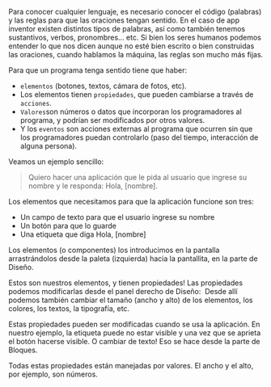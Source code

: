 Para conocer cualquier lenguaje, es necesario conocer el código (palabras) y las reglas para que las oraciones tengan sentido. En el caso de app inventor existen distintos tipos de palabras, así como también tenemos sustantivos, verbos, pronombres… etc. Si bien los seres humanos podemos entender lo que nos dicen aunque no esté bien escrito o bien construidas las oraciones, cuando hablamos la máquina, las reglas son mucho más fijas.

Para que un programa tenga sentido tiene que haber:

* ```elementos``` (botones, textos, cámara de fotos, etc).
* Los elementos tienen ```propiedades```, que pueden cambiarse a través de ```acciones```.
* ```Valores```son números o datos que incorporan los programadores al programa, y podrían ser modificados por otros valores.
* Y los ```eventos``` son acciones externas al programa que ocurren sin que los programadores puedan controlarlo (paso del tiempo, interacción de alguna persona).

Veamos un ejemplo sencillo:
> Quiero hacer una aplicación que le pida al usuario que ingrese su nombre y le responda: Hola, [nombre].

Los elementos que necesitamos para que la aplicación funcione son tres:

* Un campo de texto para que el usuario ingrese su nombre
* Un botón para que lo guarde
* Una etiqueta que diga Hola, [nombre]

Los elementos (o componentes) los introducimos en la pantalla arrastrándolos desde la paleta (izquierda) hacia la pantallita, en la parte de Diseño.
<img src="http://aprenderaprogramarapps.es/wp-content/uploads/2015/03/pantalla-dise%C3%B1o-app-inventor.jpg" alt="" width="auto" height="auto">

Estos son nuestros elementos, y tienen propiedades! Las propiedades podemos modificarlas desde el panel derecho de Diseño:
<img src="https://www.howtogeek.com/wp-content/uploads/2011/05/Change-screen-title1.gif" alt="" width="auto" height="auto">
Desde allí podemos también cambiar el tamaño (ancho y alto) de los elementos, los colores, los textos, la tipografía, etc.

Estas propiedades pueden ser modificadas cuando se usa la aplicación. En nuestro ejemplo, la etiqueta puede no estar visible y una vez que se aprieta el botón hacerse visible. O cambiar de texto! Eso se hace desde la parte de Bloques.

Todas estas propiedades están manejadas por valores. El ancho y el alto, por ejemplo, son números.






